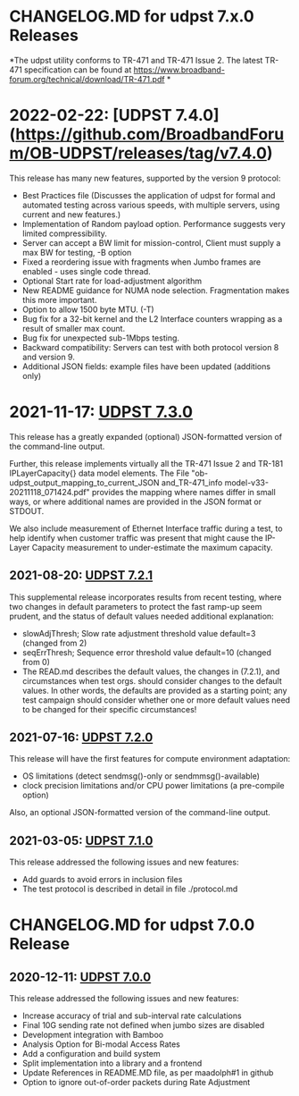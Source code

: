 # CHANGELOG.MD for udpst 7.x.0 Releases

*The udpst utility conforms to TR-471 and TR-471 Issue 2. The latest TR-471 specification can be found at
https://www.broadband-forum.org/technical/download/TR-471.pdf *

# 2022-02-22: [UDPST 7.4.0] (https://github.com/BroadbandForum/OB-UDPST/releases/tag/v7.4.0)

This release has many new features, supported by the version 9 protocol:

* Best Practices file (Discusses the application of udpst for formal and automated testing across various speeds, with multiple servers, using current and new features.)
* Implementation of Random payload option. Performance suggests very limited compressibility.
* Server can accept a BW limit for mission-control, Client must supply a max BW for testing, -B option
* Fixed a reordering issue with fragments when Jumbo frames are enabled - uses single code thread.
* Optional Start rate for load-adjustment algorithm
* New README guidance for NUMA node selection. Fragmentation makes this more important.
* Option to allow 1500 byte MTU. (-T)
* Bug fix for a 32-bit kernel and the L2 Interface counters wrapping as a result of smaller max count.
* Bug fix for unexpected sub-1Mbps testing.
* Backward compatibility: Servers can test with both protocol version 8 and version 9.
* Additional JSON fields: example files have been updated (additions only)

# 2021-11-17: [UDPST 7.3.0](https://github.com/BroadbandForum/OB-UDPST/releases/tag/v7.3.0)

This release has a greatly expanded (optional) JSON-formatted version of the command-line output.

Further, this release implements virtually all the TR-471 Issue 2 and TR-181 IPLayerCapacity{} data model elements.
The File "ob-udpst_output_mapping_to_current_JSON and_TR-471_info model-v33-20211118_071424.pdf" provides the mapping
where names differ in small ways, or where additional names are provided in the JSON format or STDOUT.

We also include measurement of Ethernet Interface traffic during a test, to help identify when customer traffic was 
present that might cause the IP-Layer Capacity measurement to under-estimate the maximum capacity.

## 2021-08-20: [UDPST 7.2.1](https://github.com/BroadbandForum/OB-UDPST/releases/tag/v7.2.1)

This supplemental release incorporates results from recent testing, where two changes 
in default parameters to protect the fast ramp-up seem prudent, and the status of default
values needed additional explanation:
* slowAdjThresh; Slow rate adjustment threshold value default=3 (changed from 2)
* seqErrThresh; Sequence error threshold value default=10 (changed from 0)
* The READ.md describes the default values, the changes in (7.2.1), and circumstances when 
test orgs. should consider changes to the default values.  In other words, the defaults are 
provided as a starting point; any test campaign should consider whether one or more default 
values need to be changed for their specific circumstances!


## 2021-07-16: [UDPST 7.2.0](https://github.com/BroadbandForum/OB-UDPST/releases/tag/v7.2.0)

This release will have the first features for compute environment adaptation:
* OS limitations (detect sendmsg()-only or sendmmsg()-available)
* clock precision limitations and/or CPU power limitations (a pre-compile option)

Also, an optional JSON-formatted version of the command-line output.

## 2021-03-05: [UDPST 7.1.0](https://github.com/BroadbandForum/OB-UDPST/releases/tag/v7.1.0)

This release addressed the following issues and new features: 
* Add guards to avoid errors in inclusion files
* The test protocol is described in detail in file ./protocol.md

# CHANGELOG.MD for udpst 7.0.0 Release

## 2020-12-11: [UDPST 7.0.0](https://github.com/BroadbandForum/OB-UDPST/releases/tag/v7.0.0)

This release addressed the following issues and new features: 
* Increase accuracy of trial and sub-interval rate calculations
* Final 10G sending rate not defined when jumbo sizes are disabled
* Development integration with Bamboo
* Analysis Option for Bi-modal Access Rates
* Add a configuration and build system
* Split implementation into a library and a frontend
* Update References in README.MD file, as per maadolph#1 in github
* Option to ignore out-of-order packets during Rate Adjustment


